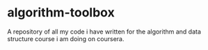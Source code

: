 # algorithm-toolbox
A repository of all my code i have written for the algorithm and data structure course i am doing on coursera.
